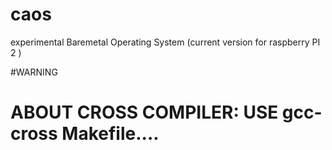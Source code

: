 # caos
experimental  Baremetal Operating System 
(current version for raspberry PI 2 )


#WARNING
# ABOUT CROSS COMPILER: USE gcc-cross Makefile.... 


